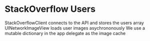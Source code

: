 # StackOverflow Users

StackOverflowClient connects to the API and stores the users array
UINetworkImageView loads user images asychrononously
We use a mutable dictionary in the app delegate as the image cache

